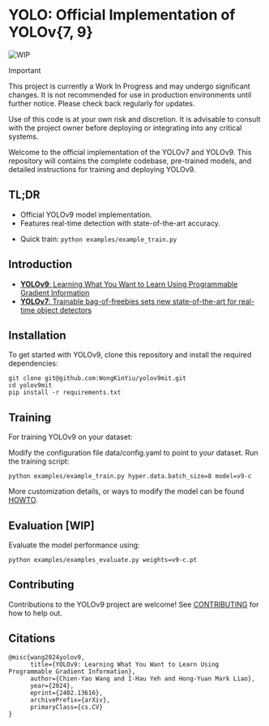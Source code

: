 # YOLO: Official Implementation of YOLOv{7, 9}

![WIP](https://img.shields.io/badge/status-WIP-orange)
> [!IMPORTANT]
> This project is currently a Work In Progress and may undergo significant changes. It is not recommended for use in production environments until further notice. Please check back regularly for updates.
> 
> Use of this code is at your own risk and discretion. It is advisable to consult with the project owner before deploying or integrating into any critical systems.

Welcome to the official implementation of the YOLOv7 and YOLOv9. This repository will contains the complete codebase, pre-trained models, and detailed instructions for training and deploying YOLOv9.

## TL;DR
- Official YOLOv9 model implementation.
- Features real-time detection with state-of-the-art accuracy.
<!-- - Includes pre-trained models and training scripts. -->
- Quick train: `python examples/example_train.py`

## Introduction
- [**YOLOv9**: Learning What You Want to Learn Using Programmable Gradient Information](https://arxiv.org/abs/2402.13616)
- [**YOLOv7**: Trainable bag-of-freebies sets new state-of-the-art for real-time object detectors](https://arxiv.org/abs/2207.02696)

## Installation
To get started with YOLOv9, clone this repository and install the required dependencies:
```shell
git clone git@github.com:WongKinYiu/yolov9mit.git
cd yolov9mit
pip install -r requirements.txt
```

<!-- 
```
pip install git+https://github.com/WongKinYiu/yolov9mit.git
``` 
-->

<!-- ### Quick Start
Run YOLOv9 on a pre-trained model with:

```shell
python examples/example_train.py hyper.data.batch_size=8
``` -->

<!-- ## Model Zoo[WIP]
Find pre-trained models with benchmarks on various datasets in the [Model Zoo](docs/MODELS). -->

## Training
For training YOLOv9 on your dataset:

Modify the configuration file data/config.yaml to point to your dataset.
Run the training script:

```shell
python examples/example_train.py hyper.data.batch_size=8 model=v9-c
```

More customization details, or ways to modify the model can be found [HOWTO](docs/HOWTO).

## Evaluation [WIP]
Evaluate the model performance using:

```shell
python examples/examples_evaluate.py weights=v9-c.pt
```

## Contributing
Contributions to the YOLOv9 project are welcome! See [CONTRIBUTING](docs/CONTRIBUTING.md) for how to help out.

## Citations
```
@misc{wang2024yolov9,
      title={YOLOv9: Learning What You Want to Learn Using Programmable Gradient Information}, 
      author={Chien-Yao Wang and I-Hau Yeh and Hong-Yuan Mark Liao},
      year={2024},
      eprint={2402.13616},
      archivePrefix={arXiv},
      primaryClass={cs.CV}
}
```